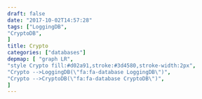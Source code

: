 ```yaml
---
draft: false
date: "2017-10-02T14:57:28"
tags: ["LoggingDB",
"CryptoDB",
]
title: Crypto
categories: ["databases"]
depmap: [ "graph LR",
"style Crypto fill:#d02a91,stroke:#3d4580,stroke-width:2px",
"Crypto -->LoggingDB(\"fa:fa-database LoggingDB\")",
"Crypto -->CryptoDB(\"fa:fa-database CryptoDB\")",
]
---
```

			